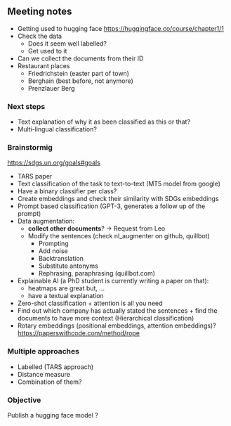 ## Meeting notes
- Getting used to hugging face https://huggingface.co/course/chapter1/1
- Check the data 
	- Does it seem well labelled?
	- Get used to it
- Can we collect the documents from their ID
- Restaurant places
	- Friedrichstein (easter part of town)
	- Berghain (best before, not anymore)
	- Prenzlauer Berg

### Next steps
- Text explanation of why it as been classified as this or that?
- Multi-lingual classification?

### Brainstormig
https://sdgs.un.org/goals#goals
- TARS paper
- Text classification of the task to text-to-text (MT5 model from google)
- Have a binary classifier per class?
- Create embeddings and check their similarity with SDGs embeddings
- Prompt based classification (GPT-3, generates a follow up of the prompt)
- Data augmentation:
	- **collect other documents**? -> Request from Leo
	- Modify the sentences (check nl_augmenter on github, quillbot)
		- Prompting
		- Add noise
		- Backtranslation
		- Substitute antonyms
		- Rephrasing, paraphrasing (quillbot.com)
- Explainable AI (a PhD student is currently writing a paper on that): 
	- heatmaps are great but, ... 
	- have a textual explanation
- Zero-shot classification + attention is all you need
- Find out which company has actually stated the sentences + find the documents to have more context (Hierarchical classification)
- Rotary embeddings (positional embeddings, attention embeddings)? https://paperswithcode.com/method/rope

### Multiple approaches
- Labelled (TARS approach)
- Distance measure
- Combination of them?

### Objective
Publish a hugging face model ?